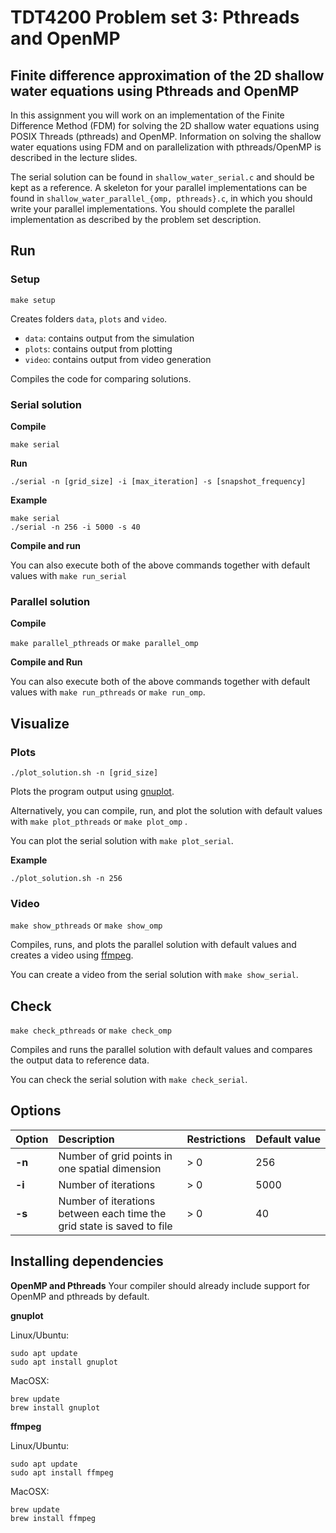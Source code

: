 # TDT4200 Problem set 3: Pthreads and OpenMP

## Finite difference approximation of the 2D shallow water equations using Pthreads and OpenMP
In this assignment you will work on an implementation of the Finite Difference Method (FDM) for solving the 2D shallow water equations using POSIX Threads (pthreads) and OpenMP. Information on solving the shallow water equations using FDM and on parallelization with pthreads/OpenMP is described in the lecture slides.

The serial solution can be found in `shallow_water_serial.c` and should be kept as a reference. A skeleton for your parallel implementations can be found in `shallow_water_parallel_{omp, pthreads}.c`, in which you should write your parallel implementations. You should complete the parallel implementation as described by the problem set description.

## Run
### Setup
`make setup`

Creates folders `data`, `plots` and `video`.
- `data`: contains output from the simulation
- `plots`: contains output from plotting
- `video`: contains output from video generation

Compiles the code for comparing solutions.

### Serial solution
**Compile**

`make serial`

**Run**

`./serial -n [grid_size] -i [max_iteration] -s [snapshot_frequency]`

**Example**

```
make serial
./serial -n 256 -i 5000 -s 40
```

**Compile and run**

You can also execute both of the above commands together with default values with `make run_serial`

### Parallel solution
**Compile**

`make parallel_pthreads`
or 
`make parallel_omp`

**Compile and Run**

You can also execute both of the above commands together with default values with `make run_pthreads` or `make run_omp`.

## Visualize
### Plots
`./plot_solution.sh -n [grid_size]`

Plots the program output using [gnuplot](http://gnuplot.sourceforge.net).

Alternatively, you can compile, run, and plot the solution with default values with `make plot_pthreads` or `make plot_omp` .

You can plot the serial solution with `make plot_serial`.

**Example**

`./plot_solution.sh -n 256`

### Video
`make show_pthreads`
or
`make show_omp`

Compiles, runs, and plots the parallel solution with default values and creates a video using [ffmpeg](https://ffmpeg.org).

You can create a video from the serial solution with `make show_serial`.

## Check
`make check_pthreads`
or
`make check_omp`

Compiles and runs the parallel solution with default values and compares the output data to reference data.

You can check the serial solution with `make check_serial`.

## Options
Option | Description | Restrictions | Default value
:------------ | :------------ | :------------ | :------------
**-n** | Number of grid points in one spatial dimension | > 0 | 256
**-i** | Number of iterations | > 0 | 5000
**-s** | Number of iterations between each time the grid state is saved to file | > 0 | 40

## Installing dependencies
**OpenMP and Pthreads**
Your compiler should already include support for OpenMP and pthreads by default.

**gnuplot**

Linux/Ubuntu:

```
sudo apt update
sudo apt install gnuplot
```

MacOSX:

```
brew update
brew install gnuplot
```

**ffmpeg**

Linux/Ubuntu:

```
sudo apt update
sudo apt install ffmpeg
```

MacOSX:

```
brew update
brew install ffmpeg
```
